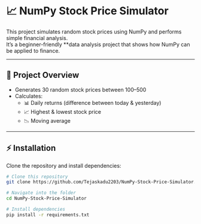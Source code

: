 # 📈 NumPy Stock Price Simulator  

This project simulates random stock prices using NumPy and performs simple financial analysis.  
It’s a beginner-friendly **data analysis project that shows how NumPy can be applied to finance.  

---

## 🔎 Project Overview
- Generates 30 random stock prices between 100–500  
- Calculates:
  - 📊 Daily returns (difference between today & yesterday)  
  - 📈 Highest & lowest stock price  
  - 📉 Moving average 
---

## ⚡ Installation
Clone the repository and install dependencies:

```bash
# Clone this repository
git clone https://github.com/Tejaskadu2203/NumPy-Stock-Price-Simulator.git

# Navigate into the folder
cd NumPy-Stock-Price-Simulator

# Install dependencies
pip install -r requirements.txt
